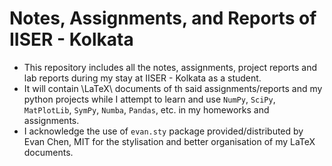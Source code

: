 # Notes, Assignments, and Reports of IISER - Kolkata

- This repository includes all the notes, assignments, project reports and lab reports during my stay at IISER - Kolkata as a student.
- It will contain \LaTeX\ documents of th said assignments/reports and my python projects while I attempt to learn and use `NumPy`, `SciPy`, `MatPlotLib`, `SymPy`, `Numba`, `Pandas`, etc. in my homeworks and assignments.
- I acknowledge the use of `evan.sty` package provided/distributed by Evan Chen, MIT for the stylisation and better organisation of my LaTeX documents.
